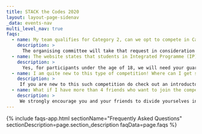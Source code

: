 ```yaml
---
title: STACK the Codes 2020
layout: layout-page-sidenav
_data: events-nav
multi_level_nav: true
faqs:
  - name: My team qualifies for Category 2, can we opt to compete in Category 1?
    description: >
      The organising committee will take that request in consideration when verifying the participating category. We will first allocate the team based on the current eligibility first (in this case, Category 2) and note that request. When the dates are closer, we will readjust the eligibility if and only if we have a comfortable pool of participants. This is to ensure a fair competition within each category.
  - name: The website states that students in Integrated Programme (IP) are eligible to join. I am currently a Secondary 4 student, but I am not part of IP, am I still eligible to join?
    description: >
      Yes, for participants under the age of 18, we will need your guardian/parent to fill up the Consent and Indemnity form and submit it to us. The steps are detailed in the registration form. 
  - name: I am quite new to this type of competition! Where can I get started for such events?
    description: >
     If you are new to this such competition do check out an introductory piece by our team [here](https://medium.com/csg-govtech/whats-up-with-the-craze-surrounding-capture-the-flag-ctf-competitions-fb68c57fa803){:target="_blank"}.<br /><br />You can follow our blog for our technical articles too! - [https://medium.com/csg-govtech](https://medium.com/csg-govtech){:target="_blank"
  - name: What if I have more than 4 friends who want to join the competition?
    description: >
     We strongly encourage you and your friends to divide yourselves into teams of up to 4 members. Please ensure that there is at least one Singapore Citizen/Permanent Resident in the team with a local residential address. The Organising Committee will require each team to comply strictly to this requirement. This is to ensure fair competition play and ease of administration for the CTF. Do note that the top 3 winners from each category will go through a video interview to validate the CTF experience.
---
```


{% include faqs-app.html sectionName="Frequently Asked Questions" sectionDescription=page.section_description faqData=page.faqs %}
